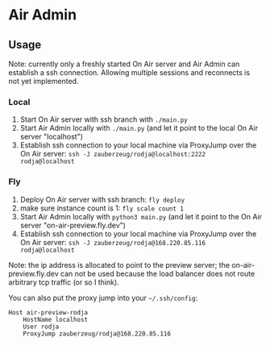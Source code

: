 # Air Admin

## Usage

Note: currently only a freshly started On Air server and Air Admin can establish a ssh connection.
Allowing multiple sessions and reconnects is not yet implemented.

### Local

1. Start On Air server with ssh branch with `./main.py`
2. Start Air Admin locally with `./main.py` (and let it point to the local On Air server "localhost")
3. Establish ssh connection to your local machine via ProxyJump over the On Air server: `ssh -J zauberzeug/rodja@localhost:2222 rodja@localhost`

### Fly

1. Deploy On Air server with ssh branch: `fly deploy`
2. make sure instance count is 1: `fly scale count 1`
3. Start Air Admin locally with `python3 main.py` (and let it point to the On Air server "on-air-preview.fly.dev")
4. Establish ssh connection to your local machine via ProxyJump over the On Air server: `ssh -J zauberzeug/rodja@168.220.85.116 rodja@localhost`

Note: the ip address is allocated to point to the preview server;
the on-air-preview.fly.dev can not be used because the load balancer does not route arbitrary tcp traffic (or so I think).

You can also put the proxy jump into your `~/.ssh/config`:

```
Host air-preview-rodja
    HostName localhost
    User rodja
    ProxyJump zauberzeug/rodja@168.220.85.116
```
